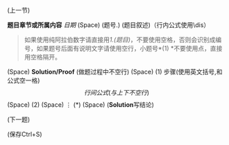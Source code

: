 (上一节)

**题目章节或所属内容**
*日期*
(Space)
(题号.) (题目叙述)（行内公式使用\dis）
>如果使用纯阿拉伯数字请直接用*1.(题目)*，不要使用空格，否则会识别成编号，如果题号后面有说明文字请使用空行，小题号*(1) *不要使用点，直接用空格隔开。

(Space)
**Solution/Proof** (做题过程中不空行)
(Space)
(1) 步骤(使用英文括号,和公式空一格)
$$
行间公式(与上下不空行)
$$
(Space)
(2) 
(Space)
$\vdots$
(*) 
(Space)
(**Solution**写结论)

(下一题)

(保存Ctrl+S)